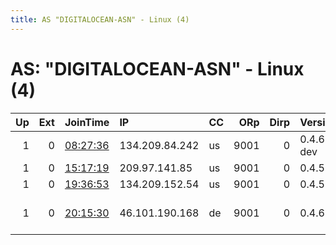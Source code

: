 ```yaml
---
title: AS "DIGITALOCEAN-ASN" - Linux (4)
---
```


# AS: "DIGITALOCEAN-ASN" - Linux (4)

|   Up |   Ext | JoinTime                                                                                              | IP             | CC   |   ORp |   Dirp | Version     | Contact                   | Nickname   |   eFamMembers |
|-----:|------:|:------------------------------------------------------------------------------------------------------|:---------------|:-----|------:|-------:|:------------|:--------------------------|:-----------|--------------:|
|    1 |     0 | [08:27:36](https://nusenu.github.io/OrNetStats/w/relay/6047BAE84EC81A586973B1B63A92DFDB0882D00B.html) | 134.209.84.242 | us   |  9001 |      0 | 0.4.6.8-dev | None                      | nitnit     |             1 |
|    1 |     0 | [15:17:19](https://nusenu.github.io/OrNetStats/w/relay/02B48C218362D8C06A93B3119455F672F24DA432.html) | 209.97.141.85  | us   |  9001 |      0 | 0.4.5.9     | None                      | londrelay  |             1 |
|    1 |     0 | [19:36:53](https://nusenu.github.io/OrNetStats/w/relay/97EFD0793B3D7B9EF18B644CBC579FF74D765936.html) | 134.209.152.54 | us   |  9001 |      0 | 0.4.5.10    | tor@tor.tr                | Anonymous  |             1 |
|    1 |     0 | [20:15:30](https://nusenu.github.io/OrNetStats/w/relay/4B7E24B0471755244A281D4214D8C8DC8F599544.html) | 46.101.190.168 | de   |  9001 |      0 | 0.4.6.8     | xabiwi7873 at veb27 dot c | logitech   |             1 |
